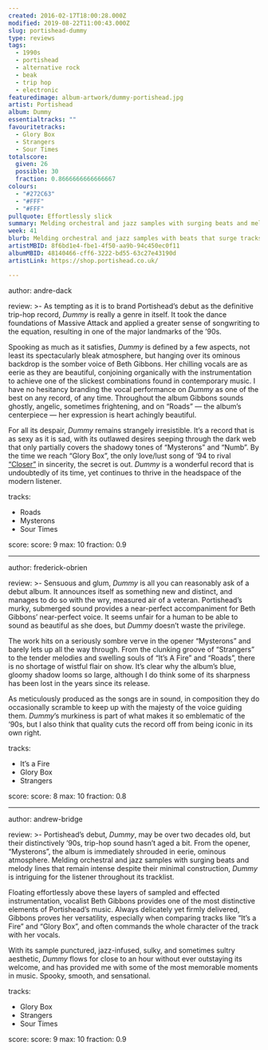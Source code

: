 ```yaml
---
created: 2016-02-17T18:00:28.000Z
modified: 2019-08-22T11:00:43.000Z
slug: portishead-dummy
type: reviews
tags:
  - 1990s
  - portishead
  - alternative rock
  - beak
  - trip hop
  - electronic
featuredimage: album-artwork/dummy-portishead.jpg
artist: Portishead
album: Dummy
essentialtracks: ""
favouritetracks:
  - Glory Box
  - Strangers
  - Sour Times
totalscore:
  given: 26
  possible: 30
  fraction: 0.8666666666666667
colours:
  - "#272C63"
  - "#FFF"
  - "#FFF"
pullquote: Effortlessly slick
summary: Melding orchestral and jazz samples with surging beats and melody lines that remain intense despite their minimal construction, Dummy is intriguing for the listener throughout its tracklist.
week: 41
blurb: Melding orchestral and jazz samples with beats that surge tracks forward, Dummy remains intriguing for the listener throughout. An iconic album.
artistMBID: 8f6bd1e4-fbe1-4f50-aa9b-94c450ec0f11
albumMBID: 48140466-cff6-3222-bd55-63c27e43190d
artistLink: https://shop.portishead.co.uk/

---
```


author: andre-dack

review: >-
  As tempting as it is to brand Portishead’s debut as the definitive trip-hop record, *Dummy* is really a genre in itself. It took the dance foundations of Massive Attack and applied a greater sense of songwriting to the equation, resulting in one of the major landmarks of the ’90s. 
  
  Spooking as much as it satisfies, *Dummy* is defined by a few aspects, not least its spectacularly bleak atmosphere, but hanging over its ominous backdrop is the somber voice of Beth Gibbons. Her chilling vocals are as eerie as they are beautiful, conjoining organically with the instrumentation to achieve one of the slickest combinations found in contemporary music. I have no hesitancy branding the vocal performance on *Dummy* as one of the best on any record, of any time. Throughout the album Gibbons sounds ghostly, angelic, sometimes frightening, and on “Roads” — the album’s centerpiece — her expression is heart achingly beautiful. 
  
  For all its despair, *Dummy* remains strangely irresistible. It’s a record that is as sexy as it is sad, with its outlawed desires seeping through the dark web that only partially covers the shadowy tones of “Mysterons” and “Numb”. By the time we reach “Glory Box”, the only love/lust song of ‘94 to rival [“Closer”](/reviews/nine-inch-nails-the-downward-spiral/) in sincerity, the secret is out. *Dummy* is a wonderful record that is undoubtedly of its time, yet continues to thrive in the headspace of the modern listener.

tracks:
  - Roads
  - ­Mysterons
  - ­Sour Times

score:
  score: 9
  max: 10
  fraction: 0.9

---

author: frederick-obrien

review: >-
  Sensuous and glum, *Dummy* is all you can reasonably ask of a debut album. It announces itself as something new and distinct, and manages to do so with the wry, measured air of a veteran. Portishead’s murky, submerged sound provides a near-perfect accompaniment for Beth Gibbons’ near-perfect voice. It seems unfair for a human to be able to sound as beautiful as she does, but *Dummy* doesn’t waste the privilege. 
  
  The work hits on a seriously sombre verve in the opener “Mysterons” and barely lets up all the way through. From the clunking groove of “Strangers” to the tender melodies and swelling souls of “It’s A Fire” and “Roads”, there is no shortage of wistful flair on show. It’s clear why the album’s blue, gloomy shadow looms so large, although I do think some of its sharpness has been lost in the years since its release. 
  
  As meticulously produced as the songs are in sound, in composition they do occasionally scramble to keep up with the majesty of the voice guiding them. *Dummy*’s murkiness is part of what makes it so emblematic of the ‘90s, but I also think that quality cuts the record off from being iconic in its own right.

tracks:
  - It’s a Fire
  - ­Glory Box
  - ­Strangers

score:
  score: 8
  max: 10
  fraction: 0.8

---

author: andrew-bridge

review: >-
  Portishead’s debut, *Dummy*, may be over two decades old, but their distinctively ’90s, trip-hop sound hasn’t aged a bit. From the opener, “Mysterons”, the album is immediately shrouded in eerie, ominous atmosphere. Melding orchestral and jazz samples with surging beats and melody lines that remain intense despite their minimal construction, *Dummy* is intriguing for the listener throughout its tracklist. 
  
  Floating effortlessly above these layers of sampled and effected instrumentation, vocalist Beth Gibbons provides one of the most distinctive elements of Portishead’s music. Always delicately yet firmly delivered, Gibbons proves her versatility, especially when comparing tracks like “It’s a Fire” and “Glory Box”, and often commands the whole character of the track with her vocals. 
  
  With its sample punctured, jazz-infused, sulky, and sometimes sultry aesthetic, *Dummy* flows for close to an hour without ever outstaying its welcome, and has provided me with some of the most memorable moments in music. Spooky, smooth, and sensational.

tracks:
  - Glory Box
  - ­Strangers
  - ­Sour Times

score:
  score: 9
  max: 10
  fraction: 0.9
